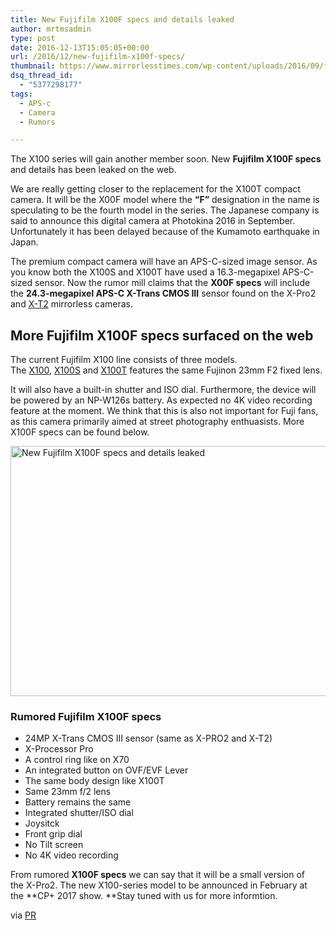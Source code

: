 ```yaml
---
title: New Fujifilm X100F specs and details leaked
author: mrtmsadmin
type: post
date: 2016-12-13T15:05:05+00:00
url: /2016/12/new-fujifilm-x100f-specs/
thumbnail: https://www.mirrorlesstimes.com/wp-content/uploads/2016/09/fujifilm-x100f-rumors.jpg
dsq_thread_id:
  - "5377298177"
tags:
  - APS-c
  - Camera
  - Rumors

---
```

The X100 series will gain another member soon. New **Fujifilm X100F specs** and details has been leaked on the web.

We are really getting closer to the replacement for the X100T compact camera. It will be the X00F model where the **“F”** designation in the name is speculating to be the fourth model in the series. The Japanese company is said to announce this digital camera at Photokina 2016 in September. Unfortunately it has been delayed because of the Kumamoto earthquake in Japan.

The premium compact camera will have an APS-C-sized image sensor. As you know both the X100S and X100T have used a 16.3-megapixel APS-C-sized sensor. Now the rumor mill claims that the **X00F specs** will include the **24.3-megapixel APS-C X-Trans CMOS III** sensor found on the X-Pro2 and [X-T2][1] mirrorless cameras.<!--more-->

## More Fujifilm X100F specs surfaced on the web

The current Fujifilm X100 line consists of three models. The <a href="http://amzn.to/2csTjX8" target="_blank">X100</a>, <a href="http://amzn.to/2bE7Xd4" target="_blank">X100S</a> and <a href="http://amzn.to/2bVjJA8" target="_blank">X100T</a> features the same Fujinon 23mm F2 fixed lens.

It will also have a built-in shutter and ISO dial. Furthermore, the device will be powered by an NP-W126s battery. As expected no 4K video recording feature at the moment. We think that this is also not important for Fuji fans, as this camera primarily aimed at street photography enthuasists. More X100F specs can be found below.

[<img class="aligncenter wp-image-778 size-full" title="New Fujifilm X100F specs and details leaked" src="https://i0.wp.com/www.mirrorlesstimes.com/wp-content/uploads/2016/12/fujifilm-x100f-specs.jpg?resize=600%2C400&#038;ssl=1" alt="New Fujifilm X100F specs and details leaked" width="600" height="400" srcset="https://i0.wp.com/www.mirrorlesstimes.com/wp-content/uploads/2016/12/fujifilm-x100f-specs.jpg?w=900&ssl=1 900w, https://i0.wp.com/www.mirrorlesstimes.com/wp-content/uploads/2016/12/fujifilm-x100f-specs.jpg?resize=300%2C200&ssl=1 300w, https://i0.wp.com/www.mirrorlesstimes.com/wp-content/uploads/2016/12/fujifilm-x100f-specs.jpg?resize=768%2C512&ssl=1 768w, https://i0.wp.com/www.mirrorlesstimes.com/wp-content/uploads/2016/12/fujifilm-x100f-specs.jpg?resize=180%2C120&ssl=1 180w, https://i0.wp.com/www.mirrorlesstimes.com/wp-content/uploads/2016/12/fujifilm-x100f-specs.jpg?resize=75%2C50&ssl=1 75w, https://i0.wp.com/www.mirrorlesstimes.com/wp-content/uploads/2016/12/fujifilm-x100f-specs.jpg?resize=700%2C467&ssl=1 700w" sizes="(max-width: 600px) 100vw, 600px" data-recalc-dims="1" />][2]

### Rumored Fujifilm X100F specs

  * 24MP X-Trans CMOS III sensor (same as X-PRO2 and X-T2)
  * X-Processor Pro
  * A control ring like on X70
  * An integrated button on OVF/EVF Lever
  * The same body design like X100T
  * Same 23mm f/2 lens
  * Battery remains the same
  * Integrated shutter/ISO dial
  * Joysitck
  * Front grip dial
  * No Tilt screen
  * No 4K video recording

From rumored **X100F specs** we can say that it will be a small version of the X-Pro2. The new X100-series model to be announced in February at the **CP+ 2017 show. **Stay tuned with us for more informtion.

via <a title="" href="http://photorumors.com/2016/12/11/fuji-x100f-camera-rumors-recap/" target="_blank" rel="external nofollow">PR</a>

 [1]: https://www.mirrorlesstimes.com/2016/07/fujifilm-x-t2/
 [2]: https://i0.wp.com/www.mirrorlesstimes.com/wp-content/uploads/2016/12/fujifilm-x100f-specs.jpg?ssl=1